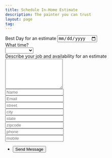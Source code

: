 ```yaml
---
title: Schedule In-Home Estimate
description: The painter you can trust
layout: page
tag:
---
```


<form method="post" action="https://usebasin.com/f/faf94607bbae">
	<div class="row uniform">
		<div class="6u 12u$(xsmall)">
			<label>Best Day for an estimate</label>
			<input type="date" name="d" id="name"  />
		</div>
		<div class="6u$ 12u$(xsmall)">
			<label>What time?</label>
			<div class="select-wrapper">
				<select name="whattime" id="whattime">
					<option></option>
					<option value="Radio-0">Any time</option>
					<option value="Radio-1">Morning</option>
					<option value="Radio-2">Afternoon</option>
					<option value="Radio-3">Evening</option>
					<option value="Radio-4">8AM-10AM</option>
					<option value="Radio-5">10AM-2PM</option>
					<option value="Radio-6">2PM-5PM</option>
					<option value="Radio-7">5PM-8PM</option>
				</select>
			</div>
		</div>
		<!-- Break -->
		<div class="12u$">
			<label>Describe your job and availability for an estimate</label>
			<textarea name="describe" id="describe" placeholder="" rows="6"></textarea>
		</div>
		<div class="6u 12u$(xsmall)">
			<input type="text" name="name" id="name" value="" placeholder="Name" />
		</div>
		<div class="6u$ 12u$(xsmall)">
			<input type="email" name="email" id="email" value="" placeholder="Email" />
		</div>
		<div class="6u 12u$(xsmall)">
			<input type="text" name="street" id="street" value="" placeholder="street" />
		</div>
		<div class="6u$ 12u$(xsmall)">
			<input type="text" name="city" id="city" value="" placeholder="city" />
		</div>
		<div class="6u 12u$(xsmall)">
			<input type="text" name="state" id="state" value="" placeholder="state" />
		</div>
		<div class="6u$ 12u$(xsmall)">
			<input type="text" name="zipcode" id="zipcode" value="" placeholder="zipcode" />
		</div>
		<div class="6u 12u$(xsmall)">
			<input type="text" name="phone" id="phone" value="" placeholder="phone" />
		</div>
		<div class="6u$ 12u$(xsmall)">
			<input type="text" name="mobile" id="mobile" value="" placeholder="mobile" />
		</div>
		<!-- Break -->
		<div class="12u$">
			<ul class="actions">
				<li><input type="submit" value="Send Message" /></li>
			</ul>
		</div>
	</div>
</form>